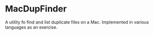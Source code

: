 # MacDupFinder
A utility fo find and list duplicate files on a Mac.  Implemented in various languages as an exercise.
